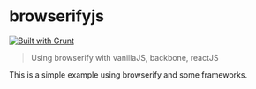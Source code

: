 browserifyjs
====================
[![Built with Grunt](https://cdn.gruntjs.com/builtwith.png)](http://gruntjs.com/)


> Using browserify with vanillaJS, backbone, reactJS

This is a simple example using browserify and some frameworks.

